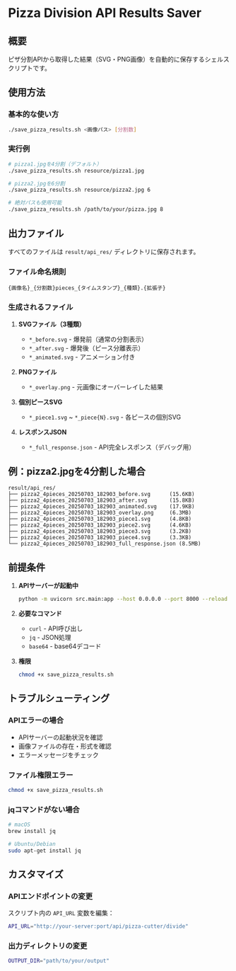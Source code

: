# Pizza Division API Results Saver

## 概要
ピザ分割APIから取得した結果（SVG・PNG画像）を自動的に保存するシェルスクリプトです。

## 使用方法

### 基本的な使い方
```bash
./save_pizza_results.sh <画像パス> [分割数]
```

### 実行例
```bash
# pizza1.jpgを4分割（デフォルト）
./save_pizza_results.sh resource/pizza1.jpg

# pizza2.jpgを6分割
./save_pizza_results.sh resource/pizza2.jpg 6

# 絶対パスも使用可能
./save_pizza_results.sh /path/to/your/pizza.jpg 8
```

## 出力ファイル

すべてのファイルは `result/api_res/` ディレクトリに保存されます。

### ファイル命名規則
```
{画像名}_{分割数}pieces_{タイムスタンプ}_{種類}.{拡張子}
```

### 生成されるファイル

1. **SVGファイル（3種類）**
   - `*_before.svg` - 爆発前（通常の分割表示）
   - `*_after.svg` - 爆発後（ピース分離表示）
   - `*_animated.svg` - アニメーション付き

2. **PNGファイル**
   - `*_overlay.png` - 元画像にオーバーレイした結果

3. **個別ピースSVG**
   - `*_piece1.svg` ~ `*_piece{N}.svg` - 各ピースの個別SVG

4. **レスポンスJSON**
   - `*_full_response.json` - API完全レスポンス（デバッグ用）

## 例：pizza2.jpgを4分割した場合
```
result/api_res/
├── pizza2_4pieces_20250703_182903_before.svg      (15.6KB)
├── pizza2_4pieces_20250703_182903_after.svg       (15.8KB)
├── pizza2_4pieces_20250703_182903_animated.svg    (17.9KB)
├── pizza2_4pieces_20250703_182903_overlay.png     (6.3MB)
├── pizza2_4pieces_20250703_182903_piece1.svg      (4.8KB)
├── pizza2_4pieces_20250703_182903_piece2.svg      (4.6KB)
├── pizza2_4pieces_20250703_182903_piece3.svg      (3.2KB)
├── pizza2_4pieces_20250703_182903_piece4.svg      (3.3KB)
└── pizza2_4pieces_20250703_182903_full_response.json (8.5MB)
```

## 前提条件

1. **APIサーバーが起動中**
   ```bash
   python -m uvicorn src.main:app --host 0.0.0.0 --port 8000 --reload
   ```

2. **必要なコマンド**
   - `curl` - API呼び出し
   - `jq` - JSON処理
   - `base64` - base64デコード

3. **権限**
   ```bash
   chmod +x save_pizza_results.sh
   ```

## トラブルシューティング

### APIエラーの場合
- APIサーバーの起動状況を確認
- 画像ファイルの存在・形式を確認
- エラーメッセージをチェック

### ファイル権限エラー
```bash
chmod +x save_pizza_results.sh
```

### jqコマンドがない場合
```bash
# macOS
brew install jq

# Ubuntu/Debian
sudo apt-get install jq
```

## カスタマイズ

### APIエンドポイントの変更
スクリプト内の `API_URL` 変数を編集：
```bash
API_URL="http://your-server:port/api/pizza-cutter/divide"
```

### 出力ディレクトリの変更
```bash
OUTPUT_DIR="path/to/your/output"
```